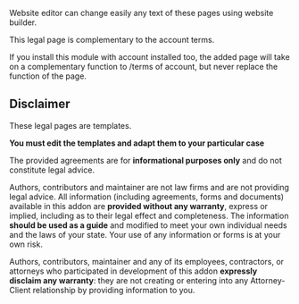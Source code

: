 Website editor can change easily any text of these pages using website
builder.

This legal page is complementary to the account terms.

If you install this module with account installed too, the added page
will take on a complementary function to /terms of account, but never
replace the function of the page.

## Disclaimer

These legal pages are templates.

**You must edit the templates and adapt them to your particular case**

The provided agreements are for **informational purposes only** and do
not constitute legal advice.

Authors, contributors and maintainer are not law firms and are not
providing legal advice. All information (including agreements, forms and
documents) available in this addon are **provided without any
warranty**, express or implied, including as to their legal effect and
completeness. The information **should be used as a guide** and modified
to meet your own individual needs and the laws of your state. Your use
of any information or forms is at your own risk.

Authors, contributors, maintainer and any of its employees, contractors,
or attorneys who participated in development of this addon **expressly
disclaim any warranty**: they are not creating or entering into any
Attorney-Client relationship by providing information to you.
